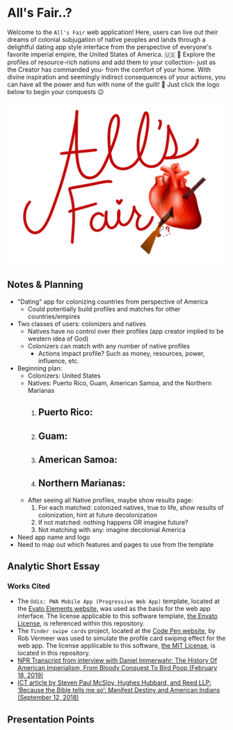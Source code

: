 # All's Fair..?

Welcome to the `All's Fair` web application! Here, users can live out their dreams of colonial subjugation of native peoples and lands through a delightful dating app style interface from the perspective of everyone's favorite imperial empire, the United States of America.  :us: :eagle: Explore the profiles of resource-rich nations and add them to your collection- just as the Creator has commanded you- from the comfort of your home. With divine inspiration and seemingly indirect consequences of your actions, you can have all the power and fun with none of the guilt! :smiling_face_with_three_hearts: Just click the logo below to begin your conquests :wink:

<a href="src/index.html">![All's Fair Logo](src/assets/myImages/logo.png)</a>

## Notes & Planning
* "Dating" app for colonizing countries from perspective of America
  - Could potentially build profiles and matches for other countries/empires
* Two classes of users: colonizers and natives
  - Natives have no control over their profiles (app creator implied to be western idea of God)
  - Colonizers can match with any number of native profiles
    - Actions impact profile? Such as money, resources, power, influence, etc.
* Beginning plan:
  - Colonizers: United States
  - Natives: Puerto Rico, Guam, American Samoa, and the Northern Marianas
    1. Puerto Rico:
       - 
    2. Guam:
       - 
    3. American Samoa:
       - 
    4. Northern Marianas:
       - 
  - After seeing all Native profiles, maybe show results page:
    1. For each matched: colonized natives, true to life, show results of colonization, hint at future decolonization
    2. If not matched: nothing happens OR imagine future?
    3. Not matching with any: imagine decolonial America
* Need app name and logo
* Need to map out which features and pages to use from the template


## Analytic Short Essay


### Works Cited
* The `Odis: PWA Mobile App (Progressive Web App)` template, located at the [Evato Elements website](https://elements.envato.com/odis-pwa-mobile-app-progressive-web-app-PZJASV8), was used as the basis for the web app interface. The license applicable to this software template, [the Envato License](ENVATO_LICENSE), is referenced within this repository.
* The `Tinder swipe cards` project, located at the [Code Pen website](https://codepen.io/RobVermeer/pen/japZpY), by Rob Vermeer was used to simulate the profile card swiping effect for the web app. The license appliicable to this software, [the MIT License](MIT_LICENSE), is located in this repository.
* [NPR Transcript from interview with Daniel Immerwahr: The History Of American Imperialism, From Bloody Conquest To Bird Poop (February 18, 2019)](https://www.npr.org/2019/02/18/694700303/the-history-of-american-imperialism-from-bloody-conquest-to-bird-poop)
* [ICT article by Steven Paul McSloy, Hughes Hubbard, and Reed LLP: ‘Because the Bible tells me so’: Manifest Destiny and American Indians (September 12, 2018)](https://indiancountrytoday.com/archive/because-the-bible-tells-me-so-manifest-destiny-and-american-indians)


## Presentation Points

